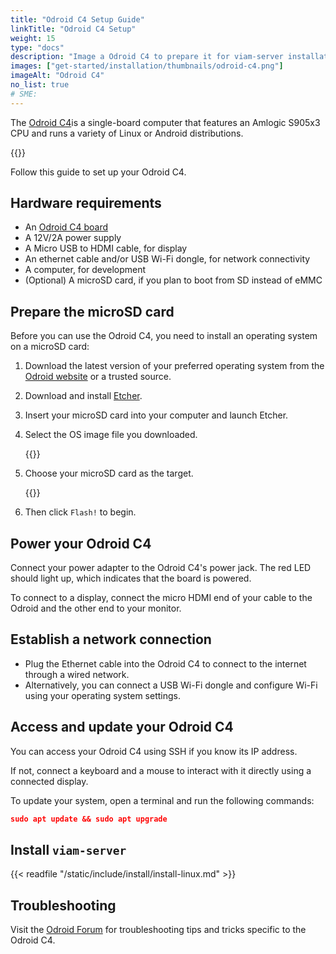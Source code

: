 ```yaml
---
title: "Odroid C4 Setup Guide"
linkTitle: "Odroid C4 Setup"
weight: 15
type: "docs"
description: "Image a Odroid C4 to prepare it for viam-server installation."
images: ["get-started/installation/thumbnails/odroid-c4.png"]
imageAlt: "Odroid C4"
no_list: true
# SME:
---
```


The [Odroid C4](https://wiki.odroid.com/start)is a single-board computer that features an Amlogic S905x3 CPU and runs a variety of Linux or Android distributions.

{{<imgproc src="get-started/installation/thumbnails/odroid-c4.png" alt="The Odroid C4 single board computer." resize="350x" declaredimensions=true >}}

Follow this guide to set up your Odroid C4.

## Hardware requirements

- An [Odroid C4 board](https://www.raspberrypi.com/products/raspberry-pi-4-model-b/)
- A 12V/2A power supply
- A Micro USB to HDMI cable, for display
- An ethernet cable and/or USB Wi-Fi dongle, for network connectivity
- A computer, for development
- (Optional) A microSD card, if you plan to boot from SD instead of eMMC

## Prepare the microSD card

Before you can use the Odroid C4, you need to install an operating system on a microSD card:

1. Download the latest version of your preferred operating system from the [Odroid website](https://wiki.odroid.com/getting_started/os_installation_guide#downloads) or a trusted source.
1. Download and install [Etcher](https://etcher.balena.io/a).
1. Insert your microSD card into your computer and launch Etcher.
1. Select the OS image file you downloaded.

   {{<imgproc src="get-started/installation/odroidc4-setup/etcher-choose-os.png" alt="The etcher imager with an ubuntu OS image set as the first option." resize="700x" style="min-width: 600px" declaredimensions=true >}}

1. Choose your microSD card as the target.

   {{<imgproc src="get-started/installation/odroidc4-setup/etcher-choose-os.png" alt="The etcher imager with a generic microSD card selected as the target" resize="700x" style="min-width: 600px" declaredimensions=true >}}

1. Then click `Flash!` to begin.

## Power your Odroid C4

Connect your power adapter to the Odroid C4's power jack.
The red LED should light up, which indicates that the board is powered.

To connect to a display, connect the micro HDMI end of your cable to the Odroid and the other end to your monitor.

## Establish a network connection

- Plug the Ethernet cable into the Odroid C4 to connect to the internet through a wired network.
- Alternatively, you can connect a USB Wi-Fi dongle and configure Wi-Fi using your operating system settings.

## Access and update your Odroid C4

You can access your Odroid C4 using SSH if you know its IP address.

If not, connect a keyboard and a mouse to interact with it directly using a connected display.

To update your system, open a terminal and run the following commands:

```json
sudo apt update && sudo apt upgrade
```

## Install `viam-server`

{{< readfile "/static/include/install/install-linux.md" >}}

## Troubleshooting

Visit the [Odroid Forum](https://forum.odroid.com/viewforum.php?f=200) for troubleshooting tips and tricks specific to the Odroid C4.
